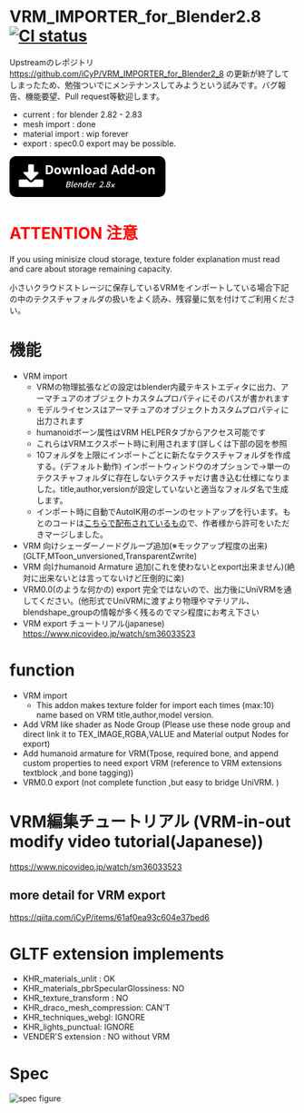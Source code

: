 # VRM_IMPORTER_for_Blender2.8 <a href="https://github.com/saturday06/VRM_IMPORTER_for_Blender2_8/actions"><img alt="CI status" src="https://github.com/saturday06/VRM_IMPORTER_for_Blender2_8/workflows/Test/badge.svg"></a>

Upstreamのレポジトリ https://github.com/iCyP/VRM_IMPORTER_for_Blender2_8 の更新が終了してしまったため、勉強ついでにメンテナンスしてみようという試みです。バグ報告、機能要望、Pull request等歓迎します。

- current : for blender 2.82 - 2.83
- mesh import : done 
- material import : wip forever
- export : spec0.0 export may be possible.

<a alt="Download add-on for Blender 2.8x" href="https://github.com/saturday06/VRM_IMPORTER_for_Blender2_8/archive/0_87_0.zip"><img src="./web/download_button.png"></a>

# <Font color="red">ATTENTION 注意</font>
If you using minisize cloud storage, texture folder explanation must read and care about storage remaining capacity.

小さいクラウドストレージに保存しているVRMをインポートしている場合下記の中のテクスチャフォルダの扱いをよく読み、残容量に気を付けてご利用ください。

# 機能
- VRM import
  - VRMの物理拡張などの設定はblender内蔵テキストエディタに出力、アーマチュアのオブジェクトカスタムプロパティにそのパスが書かれます
  - モデルライセンスはアーマチュアのオブジェクトカスタムプロパティに出力されます
  - humanoidボーン属性はVRM HELPERタブからアクセス可能です
  - これらはVRMエクスポート時に利用されます(詳しくは下部の図を参照
  - 10フォルダを上限にインポートごとに新たなテクスチャフォルダを作成する。(デフォルト動作) インポートウィンドウのオプションで->単一のテクスチャフォルダに存在しないテクスチャだけ書き込む仕様になりました。title,author,versionが設定していないと適当なフォルダ名で生成します。
  - インポート時に自動でAutoIK用のボーンのセットアップを行います。もとのコードは[こちらで配布されているもの](https://booth.pm/ja/items/1697977)で、作者様から許可をいただきマージしました。
- VRM 向けシェーダーノードグループ追加(※モックアップ程度の出来)(GLTF,MToon_unversioned,TransparentZwrite)
- VRM 向けhumanoid Armature 追加(これを使わないとexport出来ません)(絶対に出来ないとは言ってないけど圧倒的に楽)
- VRM0.0(のような何かの) export 完全ではないので、出力後にUniVRMを通してください。(他形式でUniVRMに渡すより物理やマテリアル、blendshape_groupの情報が多く残るのでマシ程度にお考え下さい
- VRM export チュートリアル(japanese)
  https://www.nicovideo.jp/watch/sm36033523

# function
- VRM import
  - This addon makes texture folder for import each times (max:10) name based on VRM title,author,model version.
- Add VRM like shader as Node Group (Please use these node group and direct link it to TEX_IMAGE,RGBA,VALUE and Material output Nodes for export)
- Add humanoid armature for VRM(Tpose, required bone, and append custom properties to need export VRM (reference to VRM extensions textblock ,and bone tagging))
- VRM0.0 export (not complete function ,but easy to bridge UniVRM. )

# VRM編集チュートリアル (VRM-in-out modify video tutorial(Japanese))
https://www.nicovideo.jp/watch/sm36033523
## more detail for VRM export
https://qiita.com/iCyP/items/61af0ea93c604e37bed6

# GLTF extension implements
- KHR_materials_unlit : OK
- KHR_materials_pbrSpecularGlossiness: NO
- KHR_texture_transform : NO
- KHR_draco_mesh_compression: CAN'T
- KHR_techniques_webgl: IGNORE
- KHR_lights_punctual: IGNORE
- VENDER'S extension : NO without VRM

# Spec
<img alt="spec figure" src="./web/spec.jpg" />
